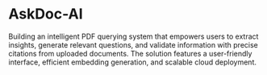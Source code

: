 # AskDoc-AI
Building an intelligent PDF querying system that empowers users to extract insights, generate relevant questions, and validate information with precise citations from uploaded documents. The solution features a user-friendly interface, efficient embedding generation, and scalable cloud deployment.
